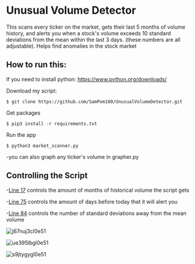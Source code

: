 # Unusual Volume Detector

This scans every ticker on the market, gets their last 5 months of volume history, and alerts you when a stock's volume exceeds 10 standard deviations from the mean within the last 3 days. (these numbers are all adjustable).  Helps find anomalies in the stock market


## How to run this:

If you need to install python: https://www.python.org/downloads/

Download my script:
```
$ git clone https://github.com/SamPom100/UnusualVolumeDetector.git
```

Get packages
```
$ pip3 install -r requirements.txt
```

Run the app
```
$ python3 market_scanner.py
```

-you can also graph any ticker's volume in grapher.py

## Controlling the Script
-[Line 17](https://github.com/SamPom100/UnusualVolumeDetector/blob/master/market_scanner.py#L17) controls the amount of months of historical volume the script gets

-[Line 75](https://github.com/SamPom100/UnusualVolumeDetector/blob/master/market_scanner.py#L75) controls the amount of days before today that it will alert you

-[Line 84](https://github.com/SamPom100/UnusualVolumeDetector/blob/master/market_scanner.py#L17) controls the number of standard deviations away from the mean volume



![j67nuj3cl0e51](https://user-images.githubusercontent.com/28206070/88943805-8d1ea080-d251-11ea-81ed-04138e21bf1f.png)

![ue395lbgl0e51](https://user-images.githubusercontent.com/28206070/88943804-8d1ea080-d251-11ea-8c03-3f42da8849f6.png)

![s9jtygygl0e51](https://user-images.githubusercontent.com/28206070/88943801-8c860a00-d251-11ea-833b-8e7685360ab2.png)
